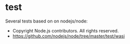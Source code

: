 # test

Several tests based on on nodejs/node:

- Copyright Node.js contributors. All rights reserved.
- https://github.com/nodejs/node/tree/master/test/wasi
